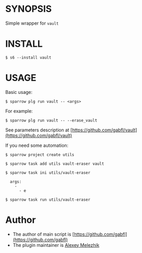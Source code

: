 # SYNOPSIS

Simple wrapper for `vault`


# INSTALL

    $ s6 --install vault

# USAGE

Basic usage:

    $ sparrow plg run vault -- <args>

For example:

    $ sparrow plg run vault -- --erase_vault

See parameters description at [https://github.com/gabfl/vault](https://github.com/gabfl/vault)

If you need some automation:

    $ sparrow project create utils

    $ sparrow task add utils vault-eraser vault

    $ sparrow task ini utils/vault-eraser

      args:
        - 
          - e

    $ sparrow task run utils/vault-eraser

# Author

* The author of main script is [https://github.com/gabfl](https://github.com/gabfl)
* The plugin maintainer is [Alexey Melezhik](https://github.com/melezhik/)



